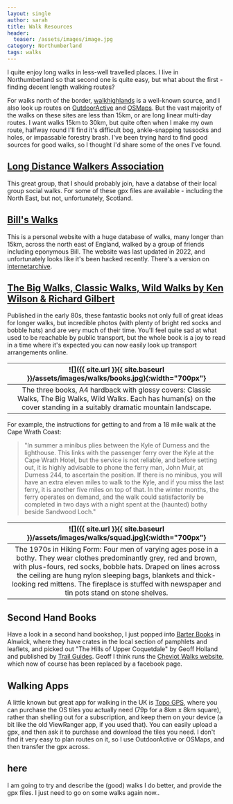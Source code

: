 ```yaml
---
layout: single
author: sarah
title: Walk Resources
header:
  teaser: /assets/images/image.jpg
category: Northumberland
tags: walks 
---
```





I quite enjoy long walks in less-well travelled places. I live in Northumberland so that second one is quite easy, but what about the first - finding decent length walking routes? 

For walks north of the border, [walkhighlands](https://www.walkhighlands.co.uk/) is a well-known source, and I also look up routes on [OutdoorActive](https://www.outdooractive.com/en/member/sarah-dal/134917862/) and [OSMaps](https://osmaps.com/). But the vast majority of the walks on these sites are less than 15km, or are long linear multi-day routes. I want walks 15km to 30km, but quite often when I make my own route, halfway round I'll find it's difficult bog, ankle-snapping tussocks and holes, or impassable forestry brash. I've been trying hard to find good sources for good walks, so I thought I'd share some of the ones I've found.

## [Long Distance Walkers Association](https://ldwa.org.uk/clubs/walksdatabasemap.php)

This great group, that I should probably join, have a databse of their local group social walks. For some of these gpx files are available - including the North East, but not, unfortunately, Scotland.

## [Bill's Walks](https://www.billswalks.co.uk/)
This is a personal website with a huge database of walks, many longer than 15km, across the north east of England, walked by a group of friends including eponymous Bill. 
The website was last updated in 2022, and unfortunately looks like it's been hacked recently. There's a version on [internetarchive](https://web.archive.org/web/20220706012713/https://www.billswalks.co.uk/).

## [The Big Walks, Classic Walks, Wild Walks by Ken Wilson & Richard Gilbert](https://www.needlesports.com/Information/Features/Hard-Rock/The-Big-Walks-Classic-Walks-Wild-Walks)

Published in the early 80s, these fantastic books not only full of great ideas for longer walks, but incredible photos (with plenty of bright red socks and bobble hats) and are very much of their time. You'll feel quite sad at what used to be reachable by public transport, but the whole book is a joy to read in a time where it's expected you can now easily look up transport arrangements online.

|![]({{ site.url }}{{ site.baseurl }}/assets/images/walks/books.jpg){:width="700px"} 
|:--:| 
|The three books, A4 hardback with glossy covers: Classic Walks, The Big Walks, Wild Walks. Each has human(s) on the cover standing in a suitably dramatic mountain landscape.


For example, the instructions for getting to and from a 18 mile walk at the Cape Wrath Coast:
> "In summer a minibus plies between the Kyle of Durness and the lighthouse. This links with the passenger ferry over the Kyle at the Cape Wrath Hotel, but the service is not reliable, and before setting out, it is highly advisable to phone the ferry man, John Muir, at Durness 244, to ascertain the position. If there is no minibus, you will have an extra eleven miles to walk to the Kyle, and if you miss the last ferry, it is another five miles on top of that. In the winter months, the ferry operates on demand, and the walk could satisfactorily be completed in two days with a night spent at the (haunted) bothy beside Sandwood Loch."

|![]({{ site.url }}{{ site.baseurl }}/assets/images/walks/squad.jpg){:width="700px"} 
|:--:| 
|The 1970s in Hiking Form: Four men of varying ages pose in a bothy. They wear clothes predominantly grey, red and brown, with plus-fours, red socks, bobble hats. Draped on lines across the ceiling are hung nylon sleeping bags, blankets and thick-looking red mittens. The fireplace is stuffed with newspaper and tin pots stand on stone shelves.


## Second Hand Books
Have a look in a second hand bookshop, I just popped into [Barter Books](https://www.barterbooks.co.uk/) in Alnwick, where they have crates in the local section of pamphlets and leaflets, and picked out "The Hills of Upper Coquetdale" by Geoff Holland and published by [Trail Guides](http://www.trailguides.co.uk/walking-in-northumberland/). Geoff I think runs the [Cheviot Walks website](www.cheviotwalks.co.uk), which now of course has been replaced by a facebook page. 

## Walking Apps
A little known but great app for walking in the UK is [Topo GPS](https://www.topo-gps.com/), where you can purchase the OS tiles you actually need (79p for a 8km x 8km square), rather than shelling out for a subscription, and keep them on your device (a bit like the old ViewRanger app, if you used that). You can easily upload a gpx, and then ask it to purchase and download the tiles you need. I don't find it very easy to plan routes on it, so I use OutdoorActive or OSMaps, and then transfer the gpx across.

## here
I am going to try and describe the (good) walks I do better, and provide the gpx files. I just need to go on some walks again now..